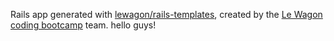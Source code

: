 Rails app generated with [lewagon/rails-templates](https://github.com/lewagon/rails-templates), created by the [Le Wagon coding bootcamp](https://www.lewagon.com) team.
hello guys!

